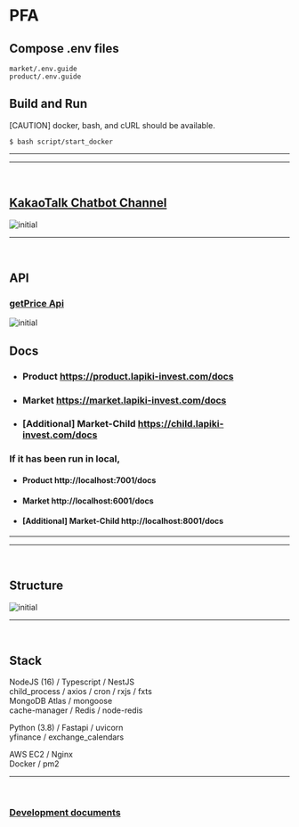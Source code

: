 # PFA

## Compose .env files
```
market/.env.guide
product/.env.guide
```
## Build and Run
[CAUTION] docker, bash, and cURL should be available.
```shell
$ bash script/start_docker
```
---
---

<br>

## [KakaoTalk Chatbot Channel](http://pf.kakao.com/_jxbgxmxj)

![initial](https://storage.googleapis.com/odoldotol-image-store/ezgif.com-gif-maker.gif)

---

<br>

## API

### [getPrice Api](https://product.lapiki-invest.com/docs#/Development/DevController_getPrice)

![initial](https://storage.googleapis.com/odoldotol-image-store/ezgif.com-video-to-gif.gif)

## Docs
- ### Product https://product.lapiki-invest.com/docs

- ### Market https://market.lapiki-invest.com/docs
- ### [Additional] Market-Child https://child.lapiki-invest.com/docs


### If it has been run in local,
- #### Product http://localhost:7001/docs
- #### Market http://localhost:6001/docs
- #### [Additional] Market-Child http://localhost:8001/docs

---
---

<br>

## Structure
![initial](https://storage.googleapis.com/odoldotol-image-store/Screen%20Shot%202023-06-22%20at%203.51.03%20AM.png)

---

<br>

## Stack
NodeJS (16) / Typescript / NestJS <br>
child_process / axios / cron / rxjs / fxts <br>
MongoDB Atlas / mongoose <br>
cache-manager / Redis / node-redis

Python (3.8) / Fastapi / uvicorn <br>
yfinance / exchange_calendars

AWS EC2 / Nginx <br>
Docker / pm2

---
<br>

### [Development documents](https://lygorithm.notion.site/PFA-LAPIKI-29bb679db78345a7b9027b60f68da6fa)